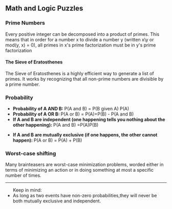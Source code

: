 <h2>Math and Logic Puzzles</h2>

<h3>Prime Numbers</h3>
<p>Every positive integer can be decomposed into a product of primes. This means that in order for a number x to divide a number y (written x\y or mod(y, x) = 0),
  all primes in x's prime factorization must be in y's prime factorization </p>
  
<h4>The Sieve of Eratosthenes</h4>
<p>The Sieve of Eratosthenes is a highly efficient way to generate a list of primes. It works by recognizing that all non-prime numbers are divisible by a prime number.</p>

<h3>Probability</h3>
<ul>
  <li><b>Probability of A AND B: </b>P(A and B) = P(B given A) P(A)</li>
  <li><b>Probability of A OR B: </b>P(A or B) = P(A)+P(B) - P(A and B)</li>
  <li><b>If A and B are independent (one happening tells you nothing about the other happening): </b>P(A and B) =P(A)P(B)</p>
  <li><b>If A and B are mutually exclusive (if one happens, the other cannot happen): </b>P(A or B) = P(A) + P(B)</li>
</ul>

<h3>Worst-case shifting</h3>
<p>Many brainteasers are worst-case minimization problems, worded either in terms of minimizing an action or in doing something at most a specific number of times.</p>

---

<ul> Keep in mind: 
  <li>As long as two events have non-zero probabilities,they will never be both mutually exclusive and independent.</li>
</ul
